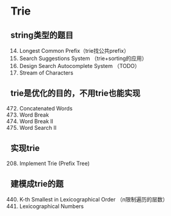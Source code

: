 # Trie

## string类型的题目
14. Longest Common Prefix（trie找公共prefix）  
1268. Search Suggestions System （trie+sorting的应用）
642. Design Search Autocomplete System （TODO）
1032. Stream of Characters  

## trie是优化的目的，不用trie也能实现
472. Concatenated Words  
139. Word Break  
140. Word Break II  
212. Word Search II

## 实现trie
208. Implement Trie (Prefix Tree) 


## 建模成trie的题
440. K-th Smallest in Lexicographical Order （n限制遍历的层数）
386. Lexicographical Numbers  

